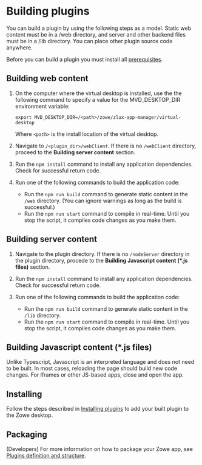# Building plugins
You can build a plugin by using the following steps as a model. Static web content must be in a /web directory, and server and other backend files must be in a /lib directory. You can place other plugin source code anywhere.

Before you can build a plugin you must install all [prerequisites](https://github.com/zowe/zlux-app-server#0-install-prerequisites).

## Building web content
1. On the computer where the virtual desktop is installed, use the the following command to specify a value for the MVD_DESKTOP_DIR environment variable:
    ```
    export MVD_DESKTOP_DIR=/<path>/zowe/zlux-app-manager/virtual-desktop
    ```

    Where `<path>` is the install location of the virtual desktop.

2. Navigate to `/<plugin_dir>/webClient`.  If there is no `/webClient` directory, proceed to the **Building server content** section.

3. Run the `npm install` command to install any application dependencies. Check for successful return code.

4. Run one of the following commands to build the application code:
    
    - Run the `npm run build` command to generate static content in the `/web` directory. (You can ignore warnings as long as the build is successful.)
    - Run the `npm run start` command to compile in real-time. Until you stop the script, it compiles code changes as you make them.

## Building server content
1. Navigate to the plugin directory. If there is no `/nodeServer` directory in the plugin directory, procede to the **Building Javascript content (*.js files)** section.

2. Run the `npm install` command to install any application dependencies. Check for successful return code.

4. Run one of the following commands to build the application code:
    
    - Run the `npm run build` command to generate static content in the `/lib` directory.
    - Run the `npm run start` command to compile in real-time. Until you stop the script, it compiles code changes as you make them.

## Building Javascript content (*.js files)
Unlike Typescript, Javascript is an interpreted language and does not need to be built. In most cases, reloading the page should build new code changes. For Iframes or other JS-based apps, close and open the app.

## Installing
Follow the steps described in [Installing plugins](https://docs.zowe.org/stable/extend/extend-desktop/mvd-installplugins.html#installing-plugins) to add your built plugin to the Zowe desktop.

## Packaging
(Developers) For more information on how to package your Zowe app, see [Plugins definition and structure](https://docs.zowe.org/stable/extend/extend-desktop/mvd-plugindefandstruct.html#application-plug-in-filesystem-structure).